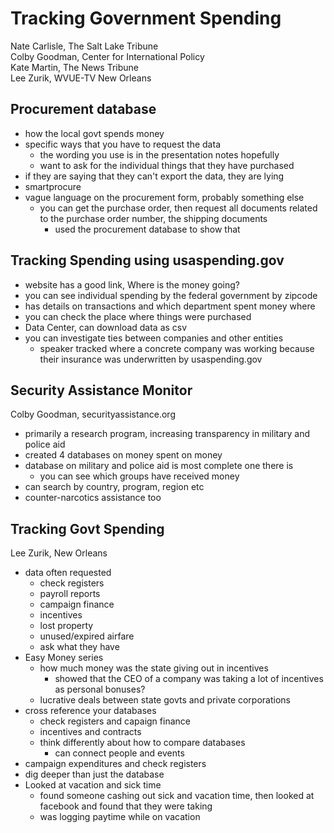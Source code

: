 Tracking Government Spending
=====
Nate Carlisle, The Salt Lake Tribune  
Colby Goodman, Center for International Policy  
Kate Martin, The News Tribune  
Lee Zurik, WVUE-TV New Orleans  

## Procurement database
* how the local govt spends money
* specific ways that you have to request the data
  * the wording you use is in the presentation notes hopefully
  * want to ask for the individual things that they have purchased
* if they are saying that they can't export the data, they are lying
* smartprocure
* vague language on the procurement form, probably something else
  * you can get the purchase order, then request all documents related to the purchase order number, the shipping documents
    * used the procurement database to show that

## Tracking Spending using usaspending.gov
* website has a good link, Where is the money going?
* you can see individual spending by the federal government by zipcode  
* has details on transactions and which department spent money where
* you can check the place where things were purchased
* Data Center, can download data as csv
* you can investigate ties between companies and other entities
  * speaker tracked where a concrete company was working because their insurance was underwritten by usaspending.gov


## Security Assistance Monitor
Colby Goodman, securityassistance.org
* primarily a research program, increasing transparency in military and police aid
* created 4 databases on money spent on money
* database on military and police aid is most complete one there is
  * you can see which groups have received money
* can search by country, program, region etc
* counter-narcotics assistance too

## Tracking Govt Spending
Lee Zurik, New Orleans
* data often requested
  * check registers
  * payroll reports
  * campaign finance
  * incentives
  * lost property
  * unused/expired airfare
  * ask what they have
* Easy Money series
  * how much money was the state giving out in incentives
    * showed that the CEO of a company was taking a lot of incentives as personal bonuses?
  * lucrative deals between state govts and private corporations
* cross reference your databases
  * check registers and capaign finance
  * incentives and contracts
  * think differently about how to compare databases
    * can connect people and events
* campaign expenditures and check registers
* dig deeper than just the database
* Looked at vacation and sick time
  * found someone cashing out sick and vacation time, then looked at facebook and found that they were taking
  * was logging paytime while on vacation
